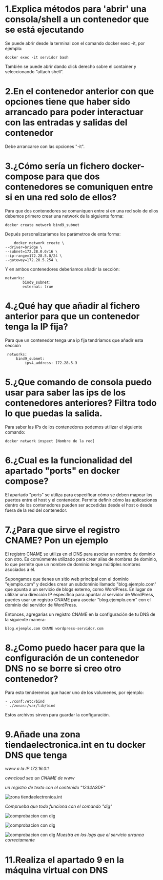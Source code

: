 # 1.Explica métodos para 'abrir' una consola/shell a un contenedor que se está ejecutando
Se puede abrir desde la terminal con el comando docker exec -it, por ejemplo:

    docker exec -it servidor bash

También se puede abrir dando click derecho sobre el container y
seleccionando “attach shell”.

# 2.En el contenedor anterior con que opciones tiene que haber sido arrancado para poder interactuar con las entradas y salidas del contenedor
Debe arrancarse con las opciones "-it".
 
# 3.¿Cómo sería un fichero docker-compose para que dos contenedores se comuniquen entre si en una red solo de ellos?
Para que dos contenedores se comuniquen entre si en una red solo de ellos debemos primero crear una network de la siguiente forma:

    docker create network bind9_subnet

Depués personalizariamos los parámetros de enta forma:
    
        docker network create \
    --driver=bridge \
    --subnet=172.28.0.0/16 \
    --ip-range=172.28.5.0/24 \
    --gateway=172.28.5.254 \

Y en ambos contenedores deberiamos añadir la sección:

    networks:
            bind9_subnet: 
            external: true
# 4.¿Qué hay que añadir al fichero anterior para que un contenedor tenga la IP fija?
Para que un contenedor tenga una ip fija tendríamos que añadir esta sección

     networks:
         bind9_subnet:
             ipv4_address: 172.28.5.3
# 5.¿Que comando de consola puedo usar para saber las ips de los contenedores anteriores? Filtra todo lo que puedas la salida.
Para saber las IPs de los contenedores podemos utilizar el siguiente comando:

    docker network inspect [Nombre de la red] 
# 6.¿Cual es la funcionalidad del apartado "ports" en docker compose?
El apartado "ports" se utiliza para especificar cómo se deben mapear
los puertos entre el host y el contenedor. Permite definir cómo las aplicaciones dentro de los contenedores pueden ser accedidas desde el host o desde fuera de la red del contenedor.
# 7.¿Para que sirve el registro CNAME? Pon un ejemplo
 El registro CNAME se utiliza en el DNS para asociar un nombre de dominio con otro. Es comúnmente utilizado para crear alias de nombres de dominio, lo que permite que un nombre de dominio tenga múltiples nombres asociados a él.

 Supongamos que tienes un sitio web principal con el dominio "ejemplo.com" y decides crear un subdominio llamado "blog.ejemplo.com" que apunta a un servicio de blogs externo, como WordPress. En lugar de utilizar una dirección IP específica para apuntar al servidor de WordPress, puedes usar un registro CNAME para asociar "blog.ejemplo.com" con el dominio del servidor de WordPress.

Entonces, agregarías un registro CNAME en la configuración de tu DNS de la siguiente manera:

    blog.ejemplo.com CNAME wordpress-servidor.com

# 8.¿Como puedo hacer para que la configuración de un contenedor DNS no se borre si creo otro contenedor?
Para esto tenderemos que hacer uno de los volumenes, por ejemplo:

    - ./conf:/etc/bind
    - ./zonas:/var/lib/bind
Estos archivos sirven para guardar la configuración.

# 9.Añade una zona tiendaelectronica.int en tu docker DNS que tenga
*www a la IP 172.16.0.1*

*owncloud sea un CNAME de www*

*un registro de texto con el contenido "1234ASDF"*

![ zona tiendaelectronica.int ](./img/zona.png)

*Comprueba que todo funciona con el comando "dig"*

![ comprobacion con dig ](./img/dig1.png)

![ comprobacion con dig ](./img/dig2.png)

![ comprobacion con dig ](./img/dig3.png)
*Muestra en los logs que el servicio arranca correctamente*

# 11.Realiza el apartado 9 en la máquina virtual con DNS

